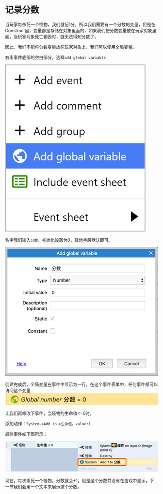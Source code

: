 # 记录分数

当玩家每杀死一个怪物，我们就记1分，所以我们需要有一个分数的变量，但是在Construct里，变量都是存储在对象里面的，如果我们把分数变量放在玩家对象里面，当玩家对象死亡销毁时，就无法得知分数了。

因此，我们不能将分数变量放在玩家对象上，我们可以使用全局变量。

右击事件底部的空白部分，选择`add global variable`

![](variable/b275df4d.png)

名字我们输入`分数`，初始化设置为0，其他字段默认即可。

![](variable/8ea0c11b.png)

创建完成后，全局变量在事件中显示为一行，在这个事件表单中，任何事件都可以访问这个变量
![](variable/aac69a98.png)

让我们再修改下事件，当怪物的生命值<=0时，

添加动作：`System->Add to->生命值，value:1`

最终事件如下图所示：

![](variable/c85f3028.png)

现在，每次杀死一个怪物，分数就会+1，但是这个分数并没有在游戏中显示，下一节我们会用一个文本来展示这个分数。
